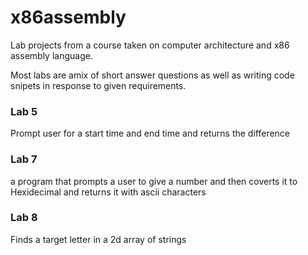 # x86assembly
Lab projects from a course taken on computer architecture and x86 assembly language. 

Most labs are amix of short answer questions as well as writing code snipets in response to 
given requirements. 

### Lab 5
Prompt user for a start time and end time and returns the difference

### Lab 7 
a program that prompts a user to give a number and then coverts it to 
Hexidecimal and returns it with ascii characters

### Lab 8
Finds a target letter in a 2d array of strings 
